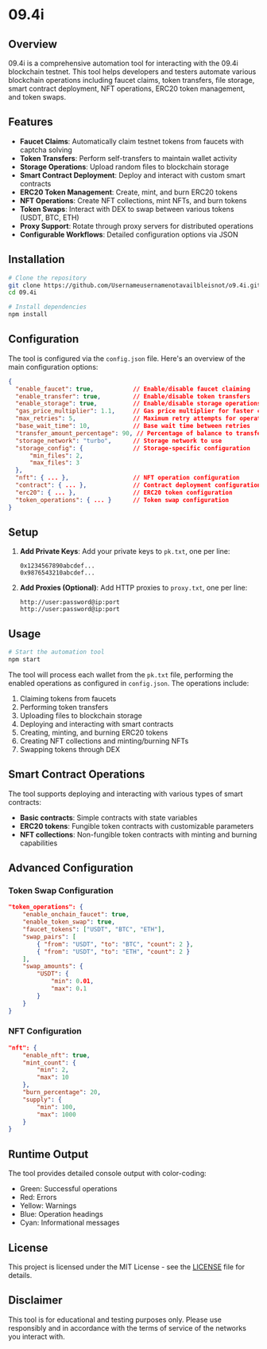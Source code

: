 # 09.4i

## Overview

09.4i is a comprehensive automation tool for interacting with the 09.4i blockchain testnet. This tool helps developers and testers automate various blockchain operations including faucet claims, token transfers, file storage, smart contract deployment, NFT operations, ERC20 token management, and token swaps.

## Features

- **Faucet Claims**: Automatically claim testnet tokens from faucets with captcha solving
- **Token Transfers**: Perform self-transfers to maintain wallet activity
- **Storage Operations**: Upload random files to blockchain storage
- **Smart Contract Deployment**: Deploy and interact with custom smart contracts
- **ERC20 Token Management**: Create, mint, and burn ERC20 tokens
- **NFT Operations**: Create NFT collections, mint NFTs, and burn tokens
- **Token Swaps**: Interact with DEX to swap between various tokens (USDT, BTC, ETH)
- **Proxy Support**: Rotate through proxy servers for distributed operations
- **Configurable Workflows**: Detailed configuration options via JSON

## Installation

```bash
# Clone the repository
git clone https://github.com/Usernameusernamenotavailbleisnot/o9.4i.git
cd 09.4i

# Install dependencies
npm install
```

## Configuration

The tool is configured via the `config.json` file. Here's an overview of the main configuration options:

```json
{
  "enable_faucet": true,           // Enable/disable faucet claiming
  "enable_transfer": true,         // Enable/disable token transfers
  "enable_storage": true,          // Enable/disable storage operations
  "gas_price_multiplier": 1.1,     // Gas price multiplier for faster confirmations
  "max_retries": 5,                // Maximum retry attempts for operations
  "base_wait_time": 10,            // Base wait time between retries
  "transfer_amount_percentage": 90, // Percentage of balance to transfer
  "storage_network": "turbo",      // Storage network to use
  "storage_config": {              // Storage-specific configuration
      "min_files": 2,
      "max_files": 3
  },
  "nft": { ... },                  // NFT operation configuration
  "contract": { ... },             // Contract deployment configuration
  "erc20": { ... },                // ERC20 token configuration
  "token_operations": { ... }      // Token swap configuration
}
```

## Setup

1. **Add Private Keys**: Add your private keys to `pk.txt`, one per line:
   ```
   0x1234567890abcdef...
   0x9876543210abcdef...
   ```

2. **Add Proxies (Optional)**: Add HTTP proxies to `proxy.txt`, one per line:
   ```
   http://user:password@ip:port
   http://user:password@ip:port
   ```

## Usage

```bash
# Start the automation tool
npm start
```

The tool will process each wallet from the `pk.txt` file, performing the enabled operations as configured in `config.json`. The operations include:

1. Claiming tokens from faucets
2. Performing token transfers
3. Uploading files to blockchain storage
4. Deploying and interacting with smart contracts
5. Creating, minting, and burning ERC20 tokens
6. Creating NFT collections and minting/burning NFTs
7. Swapping tokens through DEX

## Smart Contract Operations

The tool supports deploying and interacting with various types of smart contracts:

- **Basic contracts**: Simple contracts with state variables
- **ERC20 tokens**: Fungible token contracts with customizable parameters
- **NFT collections**: Non-fungible token contracts with minting and burning capabilities

## Advanced Configuration

### Token Swap Configuration

```json
"token_operations": {
    "enable_onchain_faucet": true,
    "enable_token_swap": true,
    "faucet_tokens": ["USDT", "BTC", "ETH"],
    "swap_pairs": [
        { "from": "USDT", "to": "BTC", "count": 2 },
        { "from": "USDT", "to": "ETH", "count": 2 }
    ],
    "swap_amounts": {
        "USDT": {
            "min": 0.01,
            "max": 0.1
        }
    }
}
```

### NFT Configuration

```json
"nft": {
    "enable_nft": true,
    "mint_count": {
        "min": 2,
        "max": 10
    },
    "burn_percentage": 20,
    "supply": {
        "min": 100,
        "max": 1000
    }
}
```

## Runtime Output

The tool provides detailed console output with color-coding:
- Green: Successful operations
- Red: Errors
- Yellow: Warnings
- Blue: Operation headings
- Cyan: Informational messages

## License

This project is licensed under the MIT License - see the [LICENSE](LICENSE) file for details.

## Disclaimer

This tool is for educational and testing purposes only. Please use responsibly and in accordance with the terms of service of the networks you interact with.
